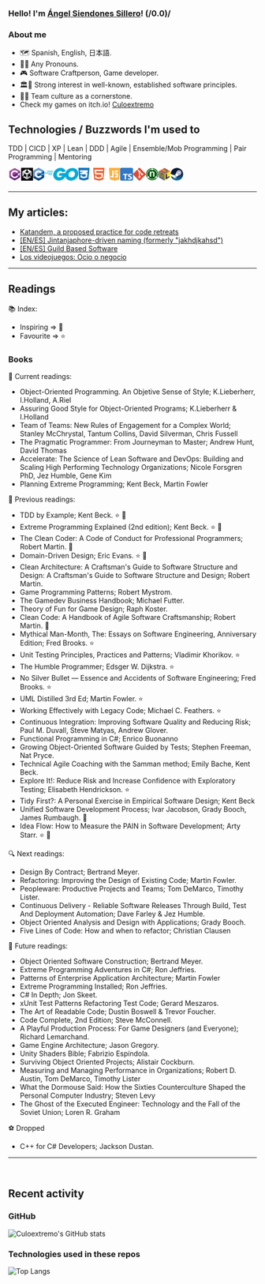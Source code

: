 ### Hello! I'm [Ángel Siendones Sillero](https://www.linkedin.com/in/angel-siendones-sillero/)! (/0.0)/

### About me

* 🗺 Spanish, English, 日本語.
* 🏳️‍🌈 Any Pronouns.
* 🎮 Software Craftperson, Game developer.
* 🏛️🗼 Strong interest in well-known, established software principles.
* 👥🤝 Team culture as a cornerstone.
* Check my games on itch.io! [Culoextremo](https://culoextremo.itch.io/)

## Technologies / Buzzwords I'm used to
TDD | CICD | XP | Lean | DDD | Agile | Ensemble/Mob Programming | Pair Programming | Mentoring
<br />

<img align="left" height="26px" title="C#" alt="C#" src="./assets/csharp-logo.png" />
<img align="left" height="26px" title="Unity" alt="Unity" src="./assets/unity-logo.png" />
<img align="left" height="26px" title="C++" alt="C++" src="./assets/c++-logo.png" />
<img align="left" height="26px" title="Go" alt="Go" src="./assets/go-logo.png" />
<img align="left" height="26px" title="Html Css Js" alt="Html Css Js" src="./assets/html-css-js-logo.png" />
<img align="left" height="26px" title="TS" alt="TS" src="./assets/ts-logo.png" />
<img align="left" height="26px" title="Git" alt="Git" src="./assets/git-logo.png" />
<img align="left" height="26px" title="NUnit" alt="NUnit" src="./assets/nunit-logo.png" />
<img align="left" height="26px" title="UML" alt="UML" src="./assets/uml-logo.png" />
<img align="left" height="26px" title="Steam" alt="Steam" src="./assets/steam-logo.png" />

<br />
<br />

---

## My articles:

* [Katandem, a proposed practice for code retreats](https://www.linkedin.com/pulse/katandem-proposed-practice-code-retreats-%25C3%25A1ngel-siendones-sillero/?trackingId=6X6faDtsSQOCrA82riWTYA%3D%3D)
* [[EN/ES] Jintanjaphore-driven naming (formerly "jakhdjkahsd")](https://www.linkedin.com/pulse/enes-jintanjaphore-driven-naming-formerly-jakhdjkahsd-guzm%25C3%25A1n-velasco-f2xlf/?trackingId=C97cgbprQumTvGy7PpJxeA%3D%3D)
* [[EN/ES] Guild Based Software](https://www.linkedin.com/pulse/enes-guild-based-software-alejandro-lozano-jim%2525C3%2525A9nez-ev1jf%3FtrackingId=I%252BASIZZxQH25r1yEuorHeA%253D%253D/?trackingId=I%2BASIZZxQH25r1yEuorHeA%3D%3D)
* [Los videojuegos: Ocio o negocio](https://medium.com/@culoextremo/los-videojuegos-ocio-o-negocio-ba08b020005b)

---

## Readings

📚 Index:

* Inspiring => 🚀️
* Favourite => ⭐️

### Books

📖 Current readings:

* Object-Oriented Programming. An Objetive Sense of Style; K.Lieberherr, I.Holland, A.Riel
* Assuring Good Style for Object-Oriented Programs; K.Lieberherr & I.Holland
* Team of Teams: New Rules of Engagement for a Complex World; Stanley McChrystal, Tantum Collins, David Silverman, Chris Fussell
* The Pragmatic Programmer: From Journeyman to Master; Andrew Hunt, David Thomas
* Accelerate: The Science of Lean Software and DevOps: Building and Scaling High Performing Technology Organizations; Nicole Forsgren PhD, Jez Humble, Gene Kim
* Planning Extreme Programming; Kent Beck, Martin Fowler

📕 Previous readings:

* TDD by Example; Kent Beck. ⭐️ 🚀️
* Extreme Programming Explained (2nd edition); Kent Beck. ⭐️ 🚀️
* The Clean Coder: A Code of Conduct for Professional Programmers; Robert Martin. 🚀️
* Domain-Driven Design; Eric Evans. ⭐️ 🚀️
* Clean Architecture: A Craftsman's Guide to Software Structure and Design: A Craftsman's Guide to Software Structure and Design; Robert Martin.
* Game Programming Patterns; Robert Mystrom.
* The Gamedev Business Handbook; Michael Futter.
* Theory of Fun for Game Design; Raph Koster.
* Clean Code: A Handbook of Agile Software Craftsmanship; Robert Martin. 🚀️
* Mythical Man-Month, The: Essays on Software Engineering, Anniversary Edition; Fred Brooks. ⭐️
* Unit Testing Principles, Practices and Patterns; Vladimir Khorikov. ⭐️
* The Humble Programmer; Edsger W. Dijkstra. ⭐️
* No Silver Bullet — Essence and Accidents of Software Engineering; Fred Brooks. ⭐️
* UML Distilled 3rd Ed; Martin Fowler. ⭐️
* Working Effectively with Legacy Code; Michael C. Feathers. ⭐️
* Continuous Integration: Improving Software Quality and Reducing Risk; Paul M. Duvall, Steve Matyas, Andrew Glover.
* Functional Programming in C#; Enrico Buonanno
* Growing Object-Oriented Software Guided by Tests; Stephen Freeman, Nat Pryce.
* Technical Agile Coaching with the Samman method; Emily Bache, Kent Beck.
* Explore It!: Reduce Risk and Increase Confidence with Exploratory Testing; Elisabeth Hendrickson. ⭐️
* Tidy First?: A Personal Exercise in Empirical Software Design; Kent Beck
* Unified Software Development Process; Ivar Jacobson, Grady Booch, James Rumbaugh. 🚀️
* Idea Flow: How to Measure the PAIN in Software Development; Arty Starr. ⭐️ 🚀️

🔍 Next readings:

* Design By Contract; Bertrand Meyer.
* Refactoring: Improving the Design of Existing Code; Martin Fowler.
* Peopleware: Productive Projects and Teams; Tom DeMarco, Timothy Lister.
* Continuous Delivery - Reliable Software Releases Through Build, Test And Deployment Automation; Dave Farley & Jez Humble.
* Object Oriented Analysis and Design with Applications; Grady Booch.
* Five Lines of Code: How and when to refactor; Christian Clausen

💎 Future readings:

* Object Oriented Software Construction; Bertrand Meyer.
* Extreme Programming Adventures in C#; Ron Jeffries.
* Patterns of Enterprise Application Architecture; Martin Fowler
* Extreme Programming Installed; Ron Jeffries.
* C# In Depth; Jon Skeet.
* xUnit Test Patterns Refactoring Test Code; Gerard Meszaros.
* The Art of Readable Code; Dustin Boswell & Trevor Foucher.
* Code Complete, 2nd Edition; Steve McConnell.
* A Playful Production Process: For Game Designers (and Everyone); Richard Lemarchand.
* Game Engine Architecture; Jason Gregory.
* Unity Shaders Bible; Fabrizio Espíndola.
* Surviving Object Oriented Projects; Alistair Cockburn.
* Measuring and Managing Performance in Organizations; Robert D. Austin, Tom DeMarco, Timothy Lister
* What the Dormouse Said: How the Sixties Counterculture Shaped the Personal Computer Industry; Steven Levy
* The Ghost of the Executed Engineer: Technology and the Fall of the Soviet Union; Loren R. Graham

⚽ Dropped

* C++ for C# Developers; Jackson Dustan.

---

<br />

## Recent activity

### GitHub

![Culoextremo's GitHub stats](https://github-readme-stats.vercel.app/api?username=Culoextremo&show_icons=true&hide_border=false&count_private=true&include_all_commits=true&count_private=true&hide=stars&theme=midnight-purple)

### Technologies used in these repos

![Top Langs](https://github-readme-stats.vercel.app/api/top-langs/?username=Culoextremo&hide_border=false&theme=midnight-purple&layout=compact)

<br />
